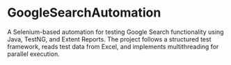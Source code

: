 # GoogleSearchAutomation
A Selenium-based automation for testing Google Search functionality using Java, TestNG, and Extent Reports. The project follows a structured test framework, reads test data from Excel, and implements multithreading for parallel execution.
